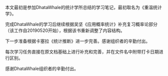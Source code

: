 本文最初是参加DhataWhale的统计学所总结的学习笔记，最初取名为《重温统计学》。

完成DhataWhale的学习后继续根据吴坚《应用概率统计》补充复习概率论部分（该工作自20190520开始），根据该书重新调整了内容结构。

下一步准备根据卡塞拉《统计推断》进一步完善。感谢组织者的辛勤付出。

每次学习任务直接在原文档基础上进行补充和完善，并在文件名中附带打卡日期进行区别。

感谢DhataWhale组织者的辛勤付出。
